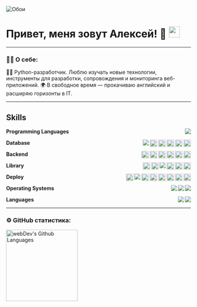 <img src="assets/eat-sleep-code-repeat-black-background.png" alt="Обои">

# Привет, меня зовут Алексей! 👋 <img src="https://media.giphy.com/media/hvRJCLFzcasrR4ia7z/giphy.gif" width="30px"/>

---

### :man_technologist: О себе:

👨‍💻 Python-разработчик. Люблю изучать новые технологии, инструменты для разработки, сопровождения и мониторинга веб-приложений. 🌍 В свободное время — прокачиваю английский и расширяю горизонты в IT.

---

## Skills

**Programming Languages**
<img align="right" src="https://img.shields.io/badge/Python-FFD43B?logo=python&logoColor=blue" />

**Database**
<img align="right" height="20px" src="https://img.shields.io/badge/Redis-%23DD0031.svg?logo=redis&logoColor=white" />
<img align="right" height="20px" src="https://img.shields.io/badge/Elasticsearch-%23005571.svg?logo=elasticsearch&logoColor=white" />
<img align="right" height="20px" src="https://img.shields.io/badge/ClickHouse-%23FFC300.svg?logo=clickhouse&logoColor=black" />
<img align="right" height="20px" src="https://img.shields.io/badge/MongoDB-%234ea94b.svg?logo=mongodb&logoColor=white" />
<img align="right" height="20px" src="https://img.shields.io/badge/SQLite-%2307405e.svg?logo=sqlite&logoColor=white" />
<img align="right" src="https://img.shields.io/badge/PostgreSQL-316192?logo=postgresql&logoColor=white" />

**Backend**
<img align="right" height="20px" src="https://img.shields.io/badge/RabbitMQ-%23FF6600.svg?logo=rabbitmq&logoColor=white" />
<img align="right" height="20px" src="https://img.shields.io/badge/Kafka-%23231F20.svg?logo=apachekafka&logoColor=white" />
<img align="right" height="20px" src="https://img.shields.io/badge/Flask-000?logo=flask&logoColor=fff" />
<img align="right" height="20px" src="https://img.shields.io/badge/DJANGO-REST-ff1709?style=for-the-badge&logo=django&logoColor=white&color=ff1709&labelColor=gray" />
<img align="right" height="20px" src="https://img.shields.io/badge/Django-%23092E20.svg?logo=django&logoColor=white" />
<img align="right" height="20px" src="https://img.shields.io/badge/FastAPI-009485.svg?logo=fastapi&logoColor=white" />


**Library**
<img align="right" height="20px" src="https://img.shields.io/badge/GitHub-%23121011.svg?logo=github&logoColor=white" />
<img align="right" height="20px" src="https://img.shields.io/badge/Grafana-%23F46800.svg?style=for-the-badge&logo=grafana&logoColor=white" />
<img align="right" height="20px" src="https://img.shields.io/badge/Prometheus-E6522C?style=for-the-badge&logo=Prometheus&logoColor=white" />
<img align="right" src="https://img.shields.io/badge/Postman-FF6C37?logo=Postman&logoColor=white" />
<img align="right" height="20px" src="https://static.wixstatic.com/media/cb8344_68f518accddf4e8c9ec5994f9cfd3880~mv2.png/v1/fill/w_1000,h_464,al_c,q_90,usm_0.66_1.00_0.01/cb8344_68f518accddf4e8c9ec5994f9cfd3880~mv2.png" />
<img align="right" height="20px" src="https://img.shields.io/badge/Aiogram-%23004080.svg?style=for-the-badge&logo=telegram&logoColor=white" />


**Deploy**
<img align="right" height="20px" src="https://img.shields.io/badge/GitHub%20Actions-%232671E5.svg?logo=githubactions&logoColor=white" />
<img align="right" height="20px" src="https://img.shields.io/badge/ASGI-%23004080.svg?logo=fastapi&logoColor=white" />
<img align="right" height="20px" src="https://github.com/unbit/uwsgi/blob/master/logo_uWSGI.svg" />
<img align="right" height="20px" src="https://img.shields.io/badge/Uvicorn-%23ffcd4a.svg?logo=python&logoColor=black" />
<img align="right" height="20px" src="https://img.shields.io/badge/Gunicorn-%298729.svg?style=for-the-badge&logo=gunicorn&logoColor=white" />
<img align="right" height="20px" src="https://img.shields.io/badge/Docker%20Compose-%232496ED.svg?logo=docker&logoColor=white" />
<img align="right" src="https://img.shields.io/badge/Docker-2496ED?logo=docker&logoColor=fff" />
<img align="right" height="20px" src="https://img.shields.io/badge/Nginx-%23009639.svg?logo=nginx&style=flat&logoColor=white" />


**Operating Systems**
<img align="right" src="https://img.shields.io/badge/Windows-0078D6?logo=windows&logoColor=white" />
<img align="right" src="https://img.shields.io/badge/Ubuntu-E95420?logo=ubuntu&logoColor=white" />
<img align="right" src="https://img.shields.io/badge/Linux-FCC624?logo=linux&logoColor=black" />


**Languages**
<img align="right" src="https://img.shields.io/badge/English-A2-blue?logo=data:image/svg%2bxml;base64,PHN2ZyB4bWxucz0iaHR0cDovL3d3dy53My5vcmcvMjAwMC9zdmciIGlkPSJmbGFnLWljb24tY3NzLWdiLWVuZyIgdmlld0JveD0iMCAwIDY0MCA0ODAiPgogIDxwYXRoIGZpbGw9IiNmZmYiIGQ9Ik0wIDBoNjQwdjQ4MEgweiIvPgogIDxwYXRoIGZpbGw9IiNjZTExMjQiIGQ9Ik0yODEuNiAwaDc2Ljh2NDgwaC03Ni44eiIvPgogIDxwYXRoIGZpbGw9IiNjZTExMjQiIGQ9Ik0wIDIwMS42aDY0MHY3Ni44SDB6Ii8+Cjwvc3ZnPgo=" />
<img align="right" src="https://img.shields.io/badge/Russian-mother tongue-green?logo=data:image/svg%2bxml;base64," />

---

### ⚙️ GitHub статистика:
<img height="195px" align="left" alt="webDev's Github Languages" src="https://github-readme-stats.vercel.app/api/top-langs/?username=stafeeff-dmitrij&layout=compact&theme=vision-friendly-dark"/>
